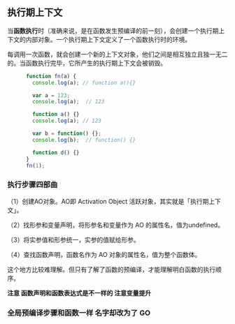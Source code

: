 ## 执行期上下文

当**函数执行**时（准确来说，是在函数发生预编译的前一刻），会创建一个执行期上下文的内部对象。一个执行期上下文定义了一个函数执行时的环境。

每调用一次函数，就会创建一个新的上下文对象，他们之间是相互独立且独一无二的。当函数执行完毕，它所产生的执行期上下文会被销毁。

```javascript
      function fn(a) {
        console.log(a); // function a(){}

        var a = 123;
        console.log(a);  // 123

        function a() {}
        console.log(a); // 123

        var b = function() {};
        console.log(b);  // function() {}

        function d() {}
      }
      fn(1);
```

### 执行步骤四部曲

（1）创建AO对象。AO即 Activation Object 活跃对象，其实就是「执行期上下文」。

（2）找形参和变量声明，将形参名和变量作为 AO 的属性名，值为undefined。

（3）将实参值和形参统一，实参的值赋给形参。

（4）查找函数声明，函数名作为 AO 对象的属性名，值为整个函数体。

这个地方比较难理解。但只有了解了函数的预编译，才能理解明白函数的执行顺序。

**注意 函数声明和函数表达式是不一样的  注意变量提升**



### 全局预编译步骤和函数一样  名字却改为了   GO